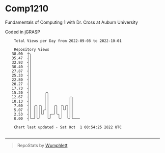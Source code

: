 # Comp1210
Fundamentals of Computing 1 with Dr. Cross at Auburn University

Coded in jGRASP

```
    Total Views per Day from 2022-09-08 to 2022-10-01

    Repository Views
   38.00  ┼╮
   35.47  ┤│
   32.93  ┤│
   30.40  ┤│
   27.87  ┤│
   25.33  ┤│
   22.80  ┤│
   20.27  ┤│
   17.73  ┤│
   15.20  ┤│      ╭╮
   12.67  ┤│      ││         ╭╮
   10.13  ┤│      ││         ││
    7.60  ┤│ ╭╮╭╮ ││  ╭╮ ╭╮╭╮││
    5.07  ┤│ ││││╭╯│  ││ │╰╯│││
    2.53  ┤│ │││╰╯ │╭─╯╰╮│  │││
    0.00  ┤╰─╯╰╯   ╰╯   ╰╯  ╰╯╰───

    Chart last updated - Sat Oct  1 00:54:25 2022 UTC
    
```

---

> RepoStats by [Wumphlett](https://github.com/Wumphlett)
